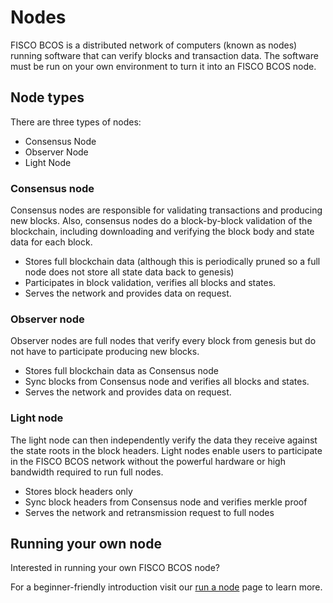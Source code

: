 # Nodes

FISCO BCOS is a distributed network of computers (known as nodes) running software that can verify blocks and transaction data. The software must be run on your own environment to turn it into an FISCO BCOS node.

## Node types

There are three types of nodes:

- Consensus Node
- Observer Node
- Light Node

### Consensus node

Consensus nodes are responsible for validating transactions and producing new blocks. Also, consensus nodes do a block-by-block validation of the blockchain, including downloading and verifying the block body and state data for each block.

- Stores full blockchain data (although this is periodically pruned so a full node does not store all state data back to genesis)
- Participates in block validation, verifies all blocks and states.
- Serves the network and provides data on request.

### Observer node

Observer nodes are full nodes that verify every block from genesis but do not have to participate producing new blocks.

- Stores full blockchain data as Consensus node
- Sync blocks from Consensus node and verifies all blocks and states.
- Serves the network and provides data on request.

### Light node

The light node can then independently verify the data they receive against the state roots in the block headers. Light nodes enable users to participate in the FISCO BCOS network without the powerful hardware or high bandwidth required to run full nodes.

- Stores block headers only
- Sync block headers from Consensus node and verifies merkle proof
- Serves the network and retransmission request to full nodes

## Running your own node

Interested in running your own FISCO BCOS node?

For a beginner-friendly introduction visit our [run a node](../developer/run_node.md) page to learn more.
